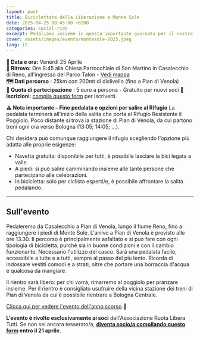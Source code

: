```yaml
---
layout: post
title: Biciclettata della Liberazione a Monte Sole
date: 2025-04-25 08:45:00 +0200
categories: social-ride
excerpt: Pedaliamo insieme in questa importante giornata per il nostro Territorio
cover: assets/images/events/montesole-2025.jpeg
lang: it
---
```

**📅 Data e ora:** Venerdì 25 Aprile\
**📍 Ritrovo:** Ore 8:45 alla Chiesa Parrocchiale di San Martino in Casalecchio di Reno, all'ingresso del Parco Talon - [Vedi mappa](https://chat.whatsapp.com/L0AhkPWrf7PKQyTK6Fuf16)\
**🗺️ Dati percorso** : 25km con 200mt di dislivello (fino a Pian di Venola)\
**💸 Quota di partecipazione** : 5 euro a persona - Gratuito per nuovi soci
**📝 Iscrizioni**: [compila questo form](https://docs.google.com/forms/d/e/1FAIpQLScm1jzZi_eIxzBMGwa1-eRXCYbbVY8m0o0VzZg9NLpCAcDiRw/viewform?usp=dialog) per iscriverti.

**⚠️ Nota importante – Fine pedalata e opzioni per salire al Rifugio**
La pedalata terminerà all'inizio della salita che porta al Rifugio Resistente il Poggiolo. Poco distante si trova la stazione di Pian di Venola, da cui partono treni ogni ora verso Bologna (13:05; 14:05; ...).

Chi desidera può comunque raggiungere il rifugio scegliendo l'opzione più adatta alle proprie esigenze:
- Navetta gratuita: disponibile per tutti, è possibile lasciare la bici legata a valle.
- A piedi: si può salire camminando insieme alle tante persone che partecipano alle celebrazioni.
- In bicicletta: solo per ciclistə esperti/e, è possibile affrontare la salita pedalando.

---
## Sull'evento

Pedaleremo da Casalecchio a Pian di Venola, lungo il fiume Reno, fino a raggiungere i piedi di Monte Sole. L'arrivo a Pian di Venola è previsto alle ore 13.30. Il percorso è principalmente asfaltato e si può fare con ogni tipologia di bicicletta, purchè sia in buone condizioni e con il cambio funzionante. Necessario l'utilizzo del casco. Sarà una pedalata facile, accessibile a tutte e a tutti, sempre al passo del più lento.
Ricorda di indossare vestiti comodi e a strati, oltre che portare una borraccia d'acqua e qualcosa da mangiare.

Il rientro sarà libero: per chi vorrà, rimarremo al poggiolo per pranzare insieme. Per il rientro è consigliato usufruire della vicina stazione dei treni di Pian di Venola da cui è possibile rientrare a Bologna Centrale. 

[Clicca qui per vedere l'evento dell'anno scorso](https://www.instagram.com/reel/C6ZJweYM28U/?igsh=MXZoMW8ybXU3cDJlNQ==).💫


**L'evento è rivolto esclusivamente ai soci** dell'Associazione Ruota Libera Tutti. 
Se non sei ancora tesserato/a, **[diventa socio/a compilando questo form](https://ruota-libera-tutti.github.io/tesseramento) entro il 21 aprile**.
